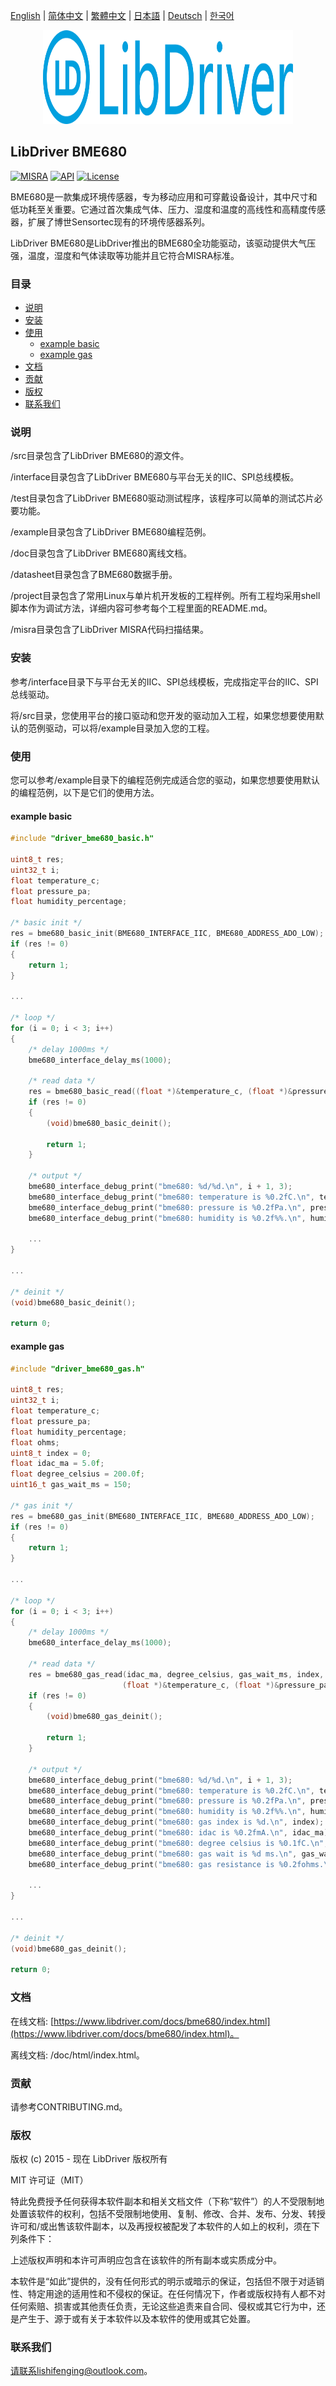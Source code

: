 [English](/README.md) | [ 简体中文](/README_zh-Hans.md) | [繁體中文](/README_zh-Hant.md) | [日本語](/README_ja.md) | [Deutsch](/README_de.md) | [한국어](/README_ko.md)

<div align=center>
<img src="/doc/image/logo.svg" width="400" height="150"/>
</div>

## LibDriver BME680

[![MISRA](https://img.shields.io/badge/misra-compliant-brightgreen.svg)](/misra/README.md) [![API](https://img.shields.io/badge/api-reference-blue.svg)](https://www.libdriver.com/docs/bme680/index.html) [![License](https://img.shields.io/badge/license-MIT-brightgreen.svg)](/LICENSE)

BME680是一款集成环境传感器，专为移动应用和可穿戴设备设计，其中尺寸和低功耗至关重要。它通过首次集成气体、压力、湿度和温度的高线性和高精度传感器，扩展了博世Sensortec现有的环境传感器系列。

LibDriver BME680是LibDriver推出的BME680全功能驱动，该驱动提供大气压强，温度，湿度和气体读取等功能并且它符合MISRA标准。

### 目录

  - [说明](#说明)
  - [安装](#安装)
  - [使用](#使用)
    - [example basic](#example-basic)
    - [example gas](#example-gas)
  - [文档](#文档)
  - [贡献](#贡献)
  - [版权](#版权)
  - [联系我们](#联系我们)

### 说明

/src目录包含了LibDriver BME680的源文件。

/interface目录包含了LibDriver BME680与平台无关的IIC、SPI总线模板。

/test目录包含了LibDriver BME680驱动测试程序，该程序可以简单的测试芯片必要功能。

/example目录包含了LibDriver BME680编程范例。

/doc目录包含了LibDriver BME680离线文档。

/datasheet目录包含了BME680数据手册。

/project目录包含了常用Linux与单片机开发板的工程样例。所有工程均采用shell脚本作为调试方法，详细内容可参考每个工程里面的README.md。

/misra目录包含了LibDriver MISRA代码扫描结果。

### 安装

参考/interface目录下与平台无关的IIC、SPI总线模板，完成指定平台的IIC、SPI总线驱动。

将/src目录，您使用平台的接口驱动和您开发的驱动加入工程，如果您想要使用默认的范例驱动，可以将/example目录加入您的工程。

### 使用

您可以参考/example目录下的编程范例完成适合您的驱动，如果您想要使用默认的编程范例，以下是它们的使用方法。

#### example basic

```C
#include "driver_bme680_basic.h"

uint8_t res;
uint32_t i;
float temperature_c;
float pressure_pa;
float humidity_percentage;

/* basic init */
res = bme680_basic_init(BME680_INTERFACE_IIC, BME680_ADDRESS_ADO_LOW);
if (res != 0)
{
    return 1;
}

...
    
/* loop */
for (i = 0; i < 3; i++)
{
    /* delay 1000ms */
    bme680_interface_delay_ms(1000);

    /* read data */
    res = bme680_basic_read((float *)&temperature_c, (float *)&pressure_pa, (float *)&humidity_percentage);
    if (res != 0)
    {
        (void)bme680_basic_deinit();

        return 1;
    }

    /* output */
    bme680_interface_debug_print("bme680: %d/%d.\n", i + 1, 3);
    bme680_interface_debug_print("bme680: temperature is %0.2fC.\n", temperature_c);
    bme680_interface_debug_print("bme680: pressure is %0.2fPa.\n", pressure_pa);
    bme680_interface_debug_print("bme680: humidity is %0.2f%%.\n", humidity_percentage);
    
    ...
}

...
    
/* deinit */
(void)bme680_basic_deinit();

return 0;
```

#### example gas

```C
#include "driver_bme680_gas.h"

uint8_t res;
uint32_t i;
float temperature_c;
float pressure_pa;
float humidity_percentage;
float ohms;
uint8_t index = 0;
float idac_ma = 5.0f;
float degree_celsius = 200.0f;
uint16_t gas_wait_ms = 150;

/* gas init */
res = bme680_gas_init(BME680_INTERFACE_IIC, BME680_ADDRESS_ADO_LOW);
if (res != 0)
{
    return 1;
}

...
    
/* loop */
for (i = 0; i < 3; i++)
{
    /* delay 1000ms */
    bme680_interface_delay_ms(1000);

    /* read data */
    res = bme680_gas_read(idac_ma, degree_celsius, gas_wait_ms, index,
                         (float *)&temperature_c, (float *)&pressure_pa, (float *)&humidity_percentage, (float *)&ohms);
    if (res != 0)
    {
        (void)bme680_gas_deinit();

        return 1;
    }

    /* output */
    bme680_interface_debug_print("bme680: %d/%d.\n", i + 1, 3);
    bme680_interface_debug_print("bme680: temperature is %0.2fC.\n", temperature_c);
    bme680_interface_debug_print("bme680: pressure is %0.2fPa.\n", pressure_pa);
    bme680_interface_debug_print("bme680: humidity is %0.2f%%.\n", humidity_percentage);
    bme680_interface_debug_print("bme680: gas index is %d.\n", index);
    bme680_interface_debug_print("bme680: idac is %0.2fmA.\n", idac_ma);
    bme680_interface_debug_print("bme680: degree celsius is %0.1fC.\n", degree_celsius);
    bme680_interface_debug_print("bme680: gas wait is %d ms.\n", gas_wait_ms);
    bme680_interface_debug_print("bme680: gas resistance is %0.2fohms.\n", ohms);
    
    ...
}

...
    
/* deinit */
(void)bme680_gas_deinit();

return 0;
```

### 文档

在线文档: [https://www.libdriver.com/docs/bme680/index.html](https://www.libdriver.com/docs/bme680/index.html)。

离线文档: /doc/html/index.html。

### 贡献

请参考CONTRIBUTING.md。

### 版权

版权 (c) 2015 - 现在 LibDriver 版权所有

MIT 许可证（MIT）

特此免费授予任何获得本软件副本和相关文档文件（下称“软件”）的人不受限制地处置该软件的权利，包括不受限制地使用、复制、修改、合并、发布、分发、转授许可和/或出售该软件副本，以及再授权被配发了本软件的人如上的权利，须在下列条件下：

上述版权声明和本许可声明应包含在该软件的所有副本或实质成分中。

本软件是“如此”提供的，没有任何形式的明示或暗示的保证，包括但不限于对适销性、特定用途的适用性和不侵权的保证。在任何情况下，作者或版权持有人都不对任何索赔、损害或其他责任负责，无论这些追责来自合同、侵权或其它行为中，还是产生于、源于或有关于本软件以及本软件的使用或其它处置。

### 联系我们

请联系lishifenging@outlook.com。